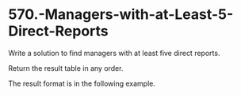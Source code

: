 # 570.-Managers-with-at-Least-5-Direct-Reports

Write a solution to find managers with at least five direct reports.

Return the result table in any order.

The result format is in the following example.


